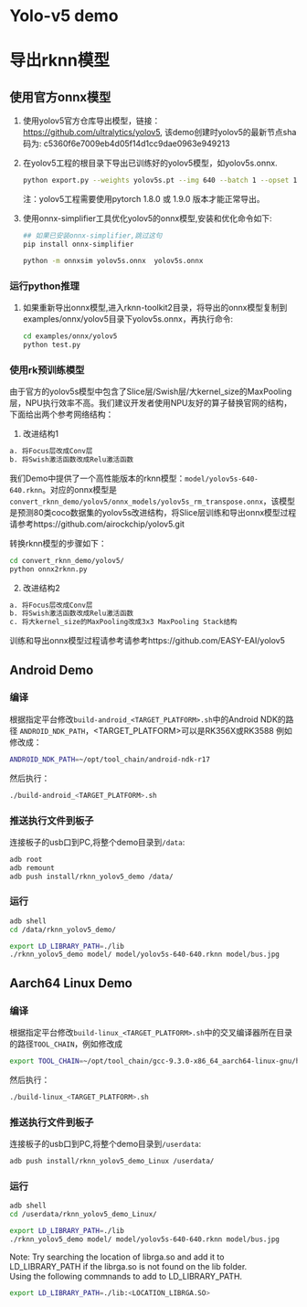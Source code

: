 # Yolo-v5 demo

# 导出rknn模型
## 使用官方onnx模型

1. 使用yolov5官方仓库导出模型，链接：https://github.com/ultralytics/yolov5, 该demo创建时yolov5的最新节点sha码为: c5360f6e7009eb4d05f14d1cc9dae0963e949213

2. 在yolov5工程的根目录下导出已训练好的yolov5模型，如yolov5s.onnx.

   ```sh
   python export.py --weights yolov5s.pt --img 640 --batch 1 --opset 12
   ```

   注：yolov5工程需要使用pytorch 1.8.0 或 1.9.0 版本才能正常导出。

3. 使用onnx-simplifier工具优化yolov5的onnx模型,安装和优化命令如下:

   ```sh
   ## 如果已安装onnx-simplifier,跳过这句
   pip install onnx-simplifier 
   
   python -m onnxsim yolov5s.onnx  yolov5s.onnx
   ```

### 运行python推理

1. 如果重新导出onnx模型,进入rknn-toolkit2目录，将导出的onnx模型复制到examples/onnx/yolov5目录下yolov5s.onnx，再执行命令:

   ```sh
   cd examples/onnx/yolov5
   python test.py
   ```

### 使用rk预训练模型

由于官方的yolov5s模型中包含了Slice层/Swish层/大kernel_size的MaxPooling层，NPU执行效率不高。我们建议开发者使用NPU友好的算子替换官网的结构，下面给出两个参考网络结构：

1. 改进结构1

```txt
a. 将Focus层改成Conv层
b. 将Swish激活函数改成Relu激活函数
```

我们Demo中提供了一个高性能版本的rknn模型：`model/yolov5s-640-640.rknn`。对应的onnx模型是`convert_rknn_demo/yolov5/onnx_models/yolov5s_rm_transpose.onnx`，该模型是预测80类coco数据集的yolov5s改进结构，将Slice层训练和导出onnx模型过程请参考https://github.com/airockchip/yolov5.git

转换rknn模型的步骤如下：

```sh
cd convert_rknn_demo/yolov5/
python onnx2rknn.py
```

2. 改进结构2

```txt
a. 将Focus层改成Conv层
b. 将Swish激活函数改成Relu激活函数
c. 将大kernel_size的MaxPooling改成3x3 MaxPooling Stack结构
```

训练和导出onnx模型过程请参考请参考https://github.com/EASY-EAI/yolov5

## Android Demo

### 编译

根据指定平台修改`build-android_<TARGET_PLATFORM>.sh`中的Android NDK的路径 `ANDROID_NDK_PATH`，<TARGET_PLATFORM>可以是RK356X或RK3588 例如修改成：

```sh
ANDROID_NDK_PATH=~/opt/tool_chain/android-ndk-r17
```

然后执行：

```sh
./build-android_<TARGET_PLATFORM>.sh
```

### 推送执行文件到板子

连接板子的usb口到PC,将整个demo目录到`/data`:

```sh
adb root
adb remount
adb push install/rknn_yolov5_demo /data/
```

### 运行

```sh
adb shell
cd /data/rknn_yolov5_demo/

export LD_LIBRARY_PATH=./lib
./rknn_yolov5_demo model/ model/yolov5s-640-640.rknn model/bus.jpg
```


## Aarch64 Linux Demo

### 编译

根据指定平台修改`build-linux_<TARGET_PLATFORM>.sh`中的交叉编译器所在目录的路径`TOOL_CHAIN`，例如修改成

```sh
export TOOL_CHAIN=~/opt/tool_chain/gcc-9.3.0-x86_64_aarch64-linux-gnu/host
```

然后执行：

```sh
./build-linux_<TARGET_PLATFORM>.sh
```

### 推送执行文件到板子

连接板子的usb口到PC,将整个demo目录到`/userdata`:

```sh
adb push install/rknn_yolov5_demo_Linux /userdata/
```

### 运行

```sh
adb shell
cd /userdata/rknn_yolov5_demo_Linux/

export LD_LIBRARY_PATH=./lib
./rknn_yolov5_demo model/ model/yolov5s-640-640.rknn model/bus.jpg
```

Note: Try searching the location of librga.so and add it to LD_LIBRARY_PATH if the librga.so is not found on the lib folder. \
Using the following commnands to add to LD_LIBRARY_PATH.
```sh
export LD_LIBRARY_PATH=./lib:<LOCATION_LIBRGA.SO>
```
